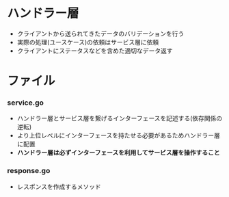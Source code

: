 # ハンドラー層

- クライアントから送られてきたデータのバリデーションを行う
- 実際の処理(ユースケース)の依頼はサービス層に依頼
- クライアントにステータスなどを含めた適切なデータ返す

# ファイル
### service.go

- ハンドラー層とサービス層を繋げるインターフェースを記述する(依存関係の逆転)
- より上位レベルにインターフェースを持たせる必要があるためハンドラー層に配置
- **ハンドラー層は必ずインターフェースを利用してサービス層を操作すること**

### response.go

- レスポンスを作成するメソッド
